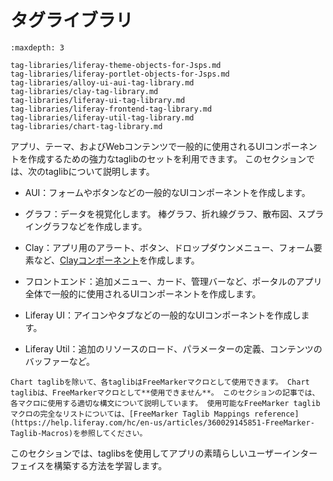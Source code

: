 # タグライブラリ

```{toctree}
:maxdepth: 3

tag-libraries/liferay-theme-objects-for-Jsps.md
tag-libraries/liferay-portlet-objects-for-Jsps.md
tag-libraries/alloy-ui-aui-tag-library.md
tag-libraries/clay-tag-library.md
tag-libraries/liferay-ui-tag-library.md
tag-libraries/liferay-frontend-tag-library.md
tag-libraries/liferay-util-tag-library.md
tag-libraries/chart-tag-library.md
```
アプリ、テーマ、およびWebコンテンツで一般的に使用されるUIコンポーネントを作成するための強力なtaglibのセットを利用できます。 このセクションでは、次のtaglibについて説明します。

* AUI：フォームやボタンなどの一般的なUIコンポーネントを作成します。

* グラフ：データを視覚化します。 棒グラフ、折れ線グラフ、散布図、スプライングラフなどを作成します。

* Clay：アプリ用のアラート、ボタン、ドロップダウンメニュー、フォーム要素など、[Clayコンポーネント](https://clayui.com/docs/components/alerts.html)を作成します。

* フロントエンド：追加メニュー、カード、管理バーなど、ポータルのアプリ全体で一般的に使用されるUIコンポーネントを作成します。

* Liferay UI：アイコンやタブなどの一般的なUIコンポーネントを作成します。

* Liferay Util：追加のリソースのロード、パラメーターの定義、コンテンツのバッファーなど。

```{note} 
Chart taglibを除いて、各taglibはFreeMarkerマクロとして使用できます。 Chart taglibは、FreeMarkerマクロとして**使用できません**。 このセクションの記事では、各マクロに使用する適切な構文について説明しています。 使用可能なFreeMarker taglibマクロの完全なリストについては、[FreeMarker Taglib Mappings reference](https://help.liferay.com/hc/en-us/articles/360029145851-FreeMarker-Taglib-Macros)を参照してください。
```

このセクションでは、taglibsを使用してアプリの素晴らしいユーザーインターフェイスを構築する方法を学習します。
